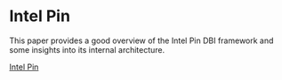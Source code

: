# Intel Pin

This paper provides a good overview of the Intel Pin DBI framework and some insights into its
internal architecture.

[Intel Pin](http://gram.eng.uci.edu/students/swallace/papers_wallace/pdf/PLDI-05-Pin.pdf)

